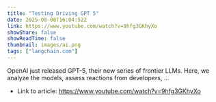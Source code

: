 ```yaml
---
title: "Testing Driving GPT 5"
date: 2025-08-08T16:04:52Z
link: https://www.youtube.com/watch?v=9hfg3GKhyXo
showShare: false
showReadTime: false
thumbnail: images/ai.png
tags: ["langchain.com"]
---
```

OpenAI just released GPT-5, their new series of frontier LLMs. Here, we analyze the models, assess reactions from developers, ...

- Link to article: https://www.youtube.com/watch?v=9hfg3GKhyXo